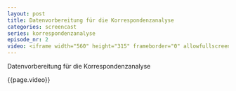 ```yaml
---
layout: post
title: Datenvorbereitung für die Korrespondenzanalyse
categories: screencast
series: korrespondenzanalyse
episode_nr: 2
video: <iframe width="560" height="315" frameborder="0" allowfullscreen="" src="http://www.youtube.com/embed/1y5g8_ymZrM"></iframe>
---
```

Datenvorbereitung für die Korrespondenzanalyse
<!--more-->
{{page.video}}

